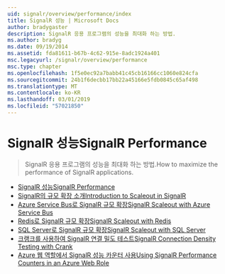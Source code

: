 ```yaml
---
uid: signalr/overview/performance/index
title: SignalR 성능 | Microsoft Docs
author: bradygaster
description: SignalR 응용 프로그램의 성능을 최대화 하는 방법.
ms.author: bradyg
ms.date: 09/19/2014
ms.assetid: fda81611-b67b-4c62-915e-8adc1924a401
msc.legacyurl: /signalr/overview/performance
msc.type: chapter
ms.openlocfilehash: 1f5e0ec92a7babb41c45cb16166cc1060e824cfa
ms.sourcegitcommit: 24b1f6decbb17bb22a45166e5fdb0845c65af498
ms.translationtype: MT
ms.contentlocale: ko-KR
ms.lasthandoff: 03/01/2019
ms.locfileid: "57021850"
---
```

<a name="signalr-performance"></a><span data-ttu-id="b0783-103">SignalR 성능</span><span class="sxs-lookup"><span data-stu-id="b0783-103">SignalR Performance</span></span>
====================
> <span data-ttu-id="b0783-104">SignalR 응용 프로그램의 성능을 최대화 하는 방법.</span><span class="sxs-lookup"><span data-stu-id="b0783-104">How to maximize the performance of SignalR applications.</span></span>


- [<span data-ttu-id="b0783-105">SignalR 성능</span><span class="sxs-lookup"><span data-stu-id="b0783-105">SignalR Performance</span></span>](signalr-performance.md)
- [<span data-ttu-id="b0783-106">SignalR의 규모 확장 소개</span><span class="sxs-lookup"><span data-stu-id="b0783-106">Introduction to Scaleout in SignalR</span></span>](scaleout-in-signalr.md)
- [<span data-ttu-id="b0783-107">Azure Service Bus로 SignalR 규모 확장</span><span class="sxs-lookup"><span data-stu-id="b0783-107">SignalR Scaleout with Azure Service Bus</span></span>](scaleout-with-windows-azure-service-bus.md)
- [<span data-ttu-id="b0783-108">Redis로 SignalR 규모 확장</span><span class="sxs-lookup"><span data-stu-id="b0783-108">SignalR Scaleout with Redis</span></span>](scaleout-with-redis.md)
- [<span data-ttu-id="b0783-109">SQL Server로 SignalR 규모 확장</span><span class="sxs-lookup"><span data-stu-id="b0783-109">SignalR Scaleout with SQL Server</span></span>](scaleout-with-sql-server.md)
- [<span data-ttu-id="b0783-110">크랭크를 사용하여 SignalR 연결 밀도 테스트</span><span class="sxs-lookup"><span data-stu-id="b0783-110">SignalR Connection Density Testing with Crank</span></span>](signalr-connection-density-testing-with-crank.md)
- [<span data-ttu-id="b0783-111">Azure 웹 역할에서 SignalR 성능 카운터 사용</span><span class="sxs-lookup"><span data-stu-id="b0783-111">Using SignalR Performance Counters in an Azure Web Role</span></span>](using-signalr-performance-counters-in-an-azure-web-role.md)
